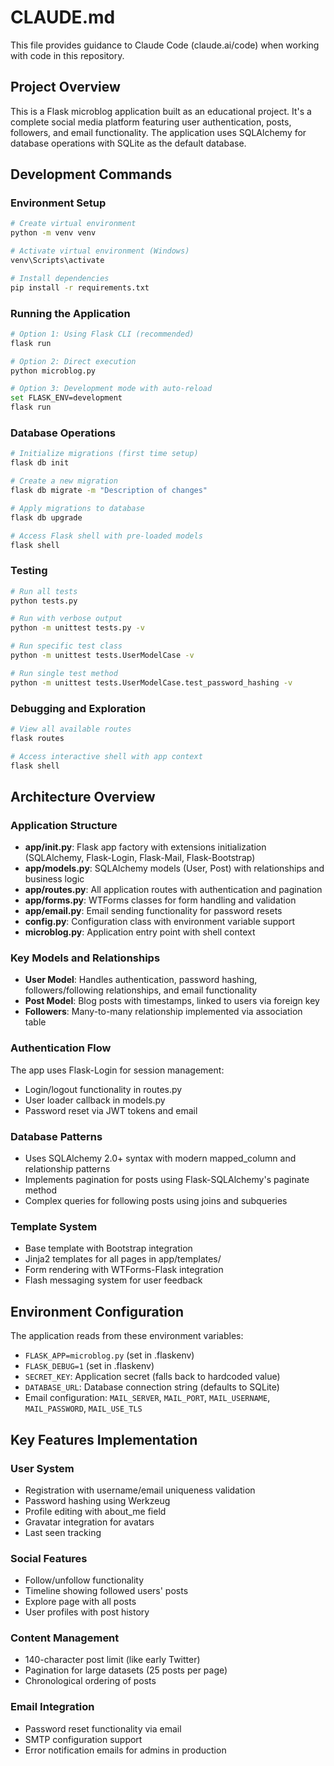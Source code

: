 # CLAUDE.md

This file provides guidance to Claude Code (claude.ai/code) when working with code in this repository.

## Project Overview

This is a Flask microblog application built as an educational project. It's a complete social media platform featuring user authentication, posts, followers, and email functionality. The application uses SQLAlchemy for database operations with SQLite as the default database.

## Development Commands

### Environment Setup
```bash
# Create virtual environment
python -m venv venv

# Activate virtual environment (Windows)
venv\Scripts\activate

# Install dependencies
pip install -r requirements.txt
```

### Running the Application
```bash
# Option 1: Using Flask CLI (recommended)
flask run

# Option 2: Direct execution
python microblog.py

# Option 3: Development mode with auto-reload
set FLASK_ENV=development
flask run
```

### Database Operations
```bash
# Initialize migrations (first time setup)
flask db init

# Create a new migration
flask db migrate -m "Description of changes"

# Apply migrations to database
flask db upgrade

# Access Flask shell with pre-loaded models
flask shell
```

### Testing
```bash
# Run all tests
python tests.py

# Run with verbose output
python -m unittest tests.py -v

# Run specific test class
python -m unittest tests.UserModelCase -v

# Run single test method
python -m unittest tests.UserModelCase.test_password_hashing -v
```

### Debugging and Exploration
```bash
# View all available routes
flask routes

# Access interactive shell with app context
flask shell
```

## Architecture Overview

### Application Structure
- **app/__init__.py**: Flask app factory with extensions initialization (SQLAlchemy, Flask-Login, Flask-Mail, Flask-Bootstrap)
- **app/models.py**: SQLAlchemy models (User, Post) with relationships and business logic
- **app/routes.py**: All application routes with authentication and pagination
- **app/forms.py**: WTForms classes for form handling and validation
- **app/email.py**: Email sending functionality for password resets
- **config.py**: Configuration class with environment variable support
- **microblog.py**: Application entry point with shell context

### Key Models and Relationships
- **User Model**: Handles authentication, password hashing, followers/following relationships, and email functionality
- **Post Model**: Blog posts with timestamps, linked to users via foreign key
- **Followers**: Many-to-many relationship implemented via association table

### Authentication Flow
The app uses Flask-Login for session management:
- Login/logout functionality in routes.py
- User loader callback in models.py
- Password reset via JWT tokens and email

### Database Patterns
- Uses SQLAlchemy 2.0+ syntax with modern mapped_column and relationship patterns
- Implements pagination for posts using Flask-SQLAlchemy's paginate method
- Complex queries for following posts using joins and subqueries

### Template System
- Base template with Bootstrap integration
- Jinja2 templates for all pages in app/templates/
- Form rendering with WTForms-Flask integration
- Flash messaging system for user feedback

## Environment Configuration

The application reads from these environment variables:
- `FLASK_APP=microblog.py` (set in .flaskenv)
- `FLASK_DEBUG=1` (set in .flaskenv)
- `SECRET_KEY`: Application secret (falls back to hardcoded value)
- `DATABASE_URL`: Database connection string (defaults to SQLite)
- Email configuration: `MAIL_SERVER`, `MAIL_PORT`, `MAIL_USERNAME`, `MAIL_PASSWORD`, `MAIL_USE_TLS`

## Key Features Implementation

### User System
- Registration with username/email uniqueness validation
- Password hashing using Werkzeug
- Profile editing with about_me field
- Gravatar integration for avatars
- Last seen tracking

### Social Features
- Follow/unfollow functionality
- Timeline showing followed users' posts
- Explore page with all posts
- User profiles with post history

### Content Management
- 140-character post limit (like early Twitter)
- Pagination for large datasets (25 posts per page)
- Chronological ordering of posts

### Email Integration
- Password reset functionality via email
- SMTP configuration support
- Error notification emails for admins in production